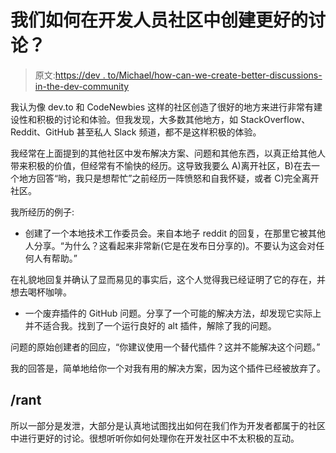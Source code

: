 # 我们如何在开发人员社区中创建更好的讨论？

> 原文:[https://dev . to/Michael/how-can-we-create-better-discussions-in-the-dev-community](https://dev.to/michael/how-can-we-create-better-discussions-in-the-dev-community)

我认为像 dev.to 和 CodeNewbies 这样的社区创造了很好的地方来进行非常有建设性和积极的讨论和体验。但我发现，大多数其他地方，如 StackOverflow、Reddit、GitHub 甚至私人 Slack 频道，都不是这样积极的体验。

我经常在上面提到的其他社区中发布解决方案、问题和其他东西，以真正给其他人带来积极的价值，但经常有不愉快的经历。这导致我要么 A)离开社区，B)在去一个地方回答“哟，我只是想帮忙”之前经历一阵愤怒和自我怀疑，或者 C)完全离开社区。

我所经历的例子:

*   创建了一个本地技术工作委员会。来自本地子 reddit 的回复，在那里它被其他人分享。“为什么？这看起来非常新(它是在发布日分享的)。不要认为这会对任何人有帮助。”

在礼貌地回复并确认了显而易见的事实后，这个人觉得我已经证明了它的存在，并想去喝杯咖啡。

*   一个废弃插件的 GitHub 问题。分享了一个可能的解决方法，却发现它实际上并不适合我。找到了一个运行良好的 alt 插件，解除了我的问题。

问题的原始创建者的回应，“你建议使用一个替代插件？这并不能解决这个问题。”

我的回答是，简单地给你一个对我有用的解决方案，因为这个插件已经被放弃了。

## /rant

所以一部分是发泄，大部分是认真地试图找出如何在我们作为开发者都属于的社区中进行更好的讨论。很想听听你如何处理你在开发社区中不太积极的互动。